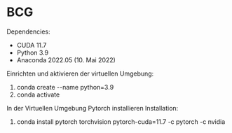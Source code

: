 # BCG
Dependencies:
* CUDA 11.7 
* Python 3.9
* Anaconda 2022.05 (10. Mai 2022)

Einrichten und aktivieren der virtuellen Umgebung:<br>
1) conda create --name <envname> python=3.9 <br>
2) conda activate <envname> <br>

In der Virtuellen Umgebung Pytorch installieren Installation: <br>
1) conda install pytorch torchvision pytorch-cuda=11.7 -c pytorch -c nvidia
